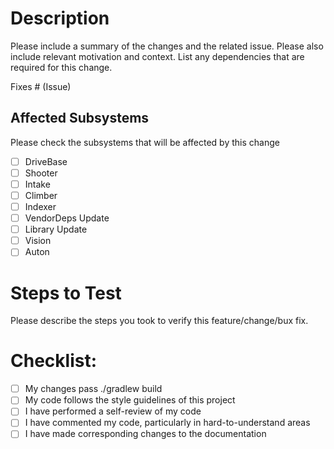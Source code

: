 # Description

Please include a summary of the changes and the related issue. Please also include relevant motivation and context. List any dependencies that are required for this change.

Fixes # (Issue)

## Affected Subsystems

Please check the subsystems that will be affected by this change

- [ ] DriveBase
- [ ] Shooter
- [ ] Intake
- [ ] Climber
- [ ] Indexer
- [ ] VendorDeps Update
- [ ] Library Update
- [ ] Vision
- [ ] Auton
      
# Steps to Test

Please describe the steps you took to verify this feature/change/bux fix.

# Checklist:

- [ ] My changes pass ./gradlew build
- [ ] My code follows the style guidelines of this project
- [ ] I have performed a self-review of my code
- [ ] I have commented my code, particularly in hard-to-understand areas
- [ ] I have made corresponding changes to the documentation
